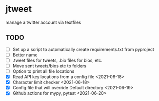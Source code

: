 # jtweet

manage a twitter account via textfiles

## TODO

- [ ] Set up a script to automatically create requirements.txt from pyproject
- [ ] Better name
- [ ] .tweet files for tweets, .bio files for bios, etc.
- [ ] Move sent tweets/bios etc to folders
- [ ] Option to print all file locations
- [X] Read API key locations from a config file <2021-06-18>
- [X] Character limit checker <2021-06-18>
- [X] Config file that will override Default directory <2021-06-19>
- [X] Github actions for mypy, pytest <2021-06-20>
